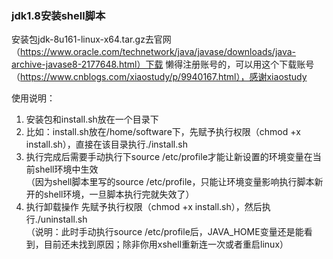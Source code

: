 ### jdk1.8安装shell脚本 
安装包jdk-8u161-linux-x64.tar.gz去官网（https://www.oracle.com/technetwork/java/javase/downloads/java-archive-javase8-2177648.html）下载 
懒得注册账号的，可以用这个下载账号（https://www.cnblogs.com/xiaostudy/p/9940167.html），感谢xiaostudy 

使用说明： 
1. 安装包和install.sh放在一个目录下 
2. 比如：install.sh放在/home/software下，先赋予执行权限（chmod +x install.sh），直接在该目录执行./install.sh 
3. 执行完成后需要手动执行下source /etc/profile才能让新设置的环境变量在当前shell环境中生效  
（因为shell脚本里写的source /etc/profile，只能让环境变量影响执行脚本新开的shell环境，一旦脚本执行完就失效了）  
4. 执行卸载操作 先赋予执行权限（chmod +x install.sh），然后执行./uninstall.sh  
（说明：此时手动执行source /etc/profile后，JAVA_HOME变量还是能看到，目前还未找到原因；除非你用xshell重新连一次或者重启linux）
